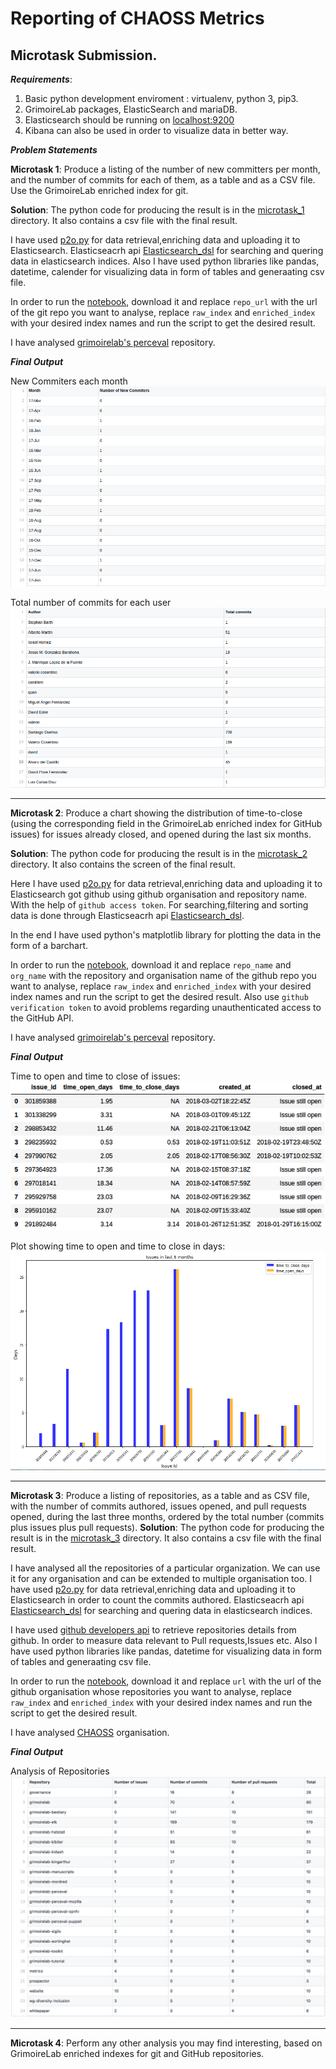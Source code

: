 # Reporting of CHAOSS Metrics

## Microtask Submission. 

 *__Requirements__*: 
 1. Basic python development enviroment : virtualenv, python 3, pip3.
 2. GrimoireLab packages, ElasticSearch and mariaDB.  
 3. Elasticsearch should be running on [localhost:9200](http://localhost:9200)
 4. Kibana can also be used in order to visualize data in better way.
										 

*__Problem Statements__*

**Microtask 1**: Produce a listing of the number of new committers per month, and the number of commits for each of them, as a                  table and as a CSV file. Use the GrimoireLab enriched index for git.

**Solution**:
The python code for producing the result is in the [microtask_1](https://github.com/apoorvkhare07/Chaoss-Microtasks/tree/master/microtask_1) directory. It also contains a csv file with the final result.

I have used [p2o.py](https://grimoirelab.gitbooks.io/tutorial/grimoireelk/a-simple-dashboard.html) for data retrieval,enriching data and uploading it to Elasticsearch.
Elasticseacrh api [Elasticsearch_dsl](https://grimoirelab.gitbooks.io/tutorial/python/elasticsearch-dsl.html) for searching and quering data in elasticsearch indices.
Also I have used python libraries like pandas, datetime, calender for visualizing data in form of tables and generaating csv file.

In order to run the [notebook](https://github.com/apoorvkhare07/Chaoss-Microtasks/blob/master/microtask_1/Microtask_1.ipynb), download it and replace `repo_url` with the url of the git repo you want to analyse, replace `raw_index` and `enriched_index` with your desired index names and run the script to get the desired result.

I have analysed [grimoirelab's perceval](https://github.com/chaoss/grimoirelab-perceval) repository.

*__Final Output__*

New Commiters each month
![New Commiters each month: ](https://github.com/apoorvkhare07/Chaoss-Microtasks/blob/master/microtask_1/commiters_eachmonth.png  ) 

Total number of commits for each user
![Total number of commits for each user: ](https://github.com/apoorvkhare07/Chaoss-Microtasks/blob/master/microtask_1/authors.png)

---

**Microtask 2**: Produce a chart showing the distribution of time-to-close (using the corresponding field in the GrimoireLab                    enriched index for GitHub issues) for issues already closed, and opened during the last six months.

**Solution**:
The python code for producing the result is in the [microtask_2](https://github.com/apoorvkhare07/Chaoss-Microtasks/tree/master/microtask_2) directory. It also contains the screen of the final result.

Here I have used [p2o.py](https://grimoirelab.gitbooks.io/tutorial/grimoireelk/a-simple-dashboard.html) for data retrieval,enriching data and uploading it to Elasticsearch got github using github organisation and repository name.
With the help of `github access token`.
For searching,filtering and sorting data is done through Elasticseacrh api [Elasticsearch_dsl](https://grimoirelab.gitbooks.io/tutorial/python/elasticsearch-dsl.html).

In the end I have used python's matplotlib library for plotting the data in the form of a barchart. 

In order to run the [notebook](https://github.com/apoorvkhare07/Chaoss-Microtasks/blob/master/microtask_2/Microtask_2.ipynb), download it and replace `repo_name` and `org_name` with the repository and organisation name of the github repo you want to analyse, replace `raw_index` and `enriched_index` with your desired index names and run the script to get the desired result.
Also use `github verification token` to avoid problems regarding unauthenticated access to the GitHub API. 

I have analysed [grimoirelab's perceval](https://github.com/chaoss/grimoirelab-perceval) repository.


*__Final Output__*

Time to open and time to close of issues: 
![New Commiters each month: ](https://github.com/apoorvkhare07/Chaoss-Microtasks/blob/master/microtask_2/issue_time.png  ) 

Plot showing time to open and time to close in days: 
![Total number of commits for each user: ](https://github.com/apoorvkhare07/Chaoss-Microtasks/blob/master/microtask_2/plot.png)

               
---
 
**Microtask 3**: Produce a listing of repositories, as a table and as CSV file, with the number of commits authored, issues opened, and pull requests opened, during the last three months, ordered by the total number (commits plus issues plus pull requests).
**Solution**:
The python code for producing the result is in the [microtask_3](https://github.com/apoorvkhare07/Chaoss-Microtasks/tree/master/microtask_3) directory. It also contains a csv file with the final result.

I have analysed all the repositories of a particular organization. We can use it for any organisation and can be extended to multiple organisation too.
I have used [p2o.py](https://grimoirelab.gitbooks.io/tutorial/grimoireelk/a-simple-dashboard.html) for data retrieval,enriching data and uploading it to Elasticsearch in order to count the commits authored.
Elasticseacrh api [Elasticsearch_dsl](https://grimoirelab.gitbooks.io/tutorial/python/elasticsearch-dsl.html) for searching and quering data in elasticsearch indices.

I have used [github developers api](https://developer.github.com/v3/) to retrieve repositories details from github.
In order to measure data relevant to Pull requests,Issues etc. 
Also I have used python libraries like pandas, datetime for visualizing data in form of tables and generaating csv file.

In order to run the [notebook](https://github.com/apoorvkhare07/Chaoss-Microtasks/blob/master/microtask_3/Microtask_3.ipynb), download it and replace `url` with the url of the github organisation whose repositories you want to analyse, replace `raw_index` and `enriched_index` with your desired index names and run the script to get the desired result.

I have analysed [CHAOSS](https://github.com/chaoss/) organisation.

*__Final Output__*

Analysis of Repositories
![Analysis of Repositories: ](https://github.com/apoorvkhare07/Chaoss-Microtasks/blob/master/microtask_3/repo_analysis.png  ) 



---

**Microtask 4**: Perform any other analysis you may find interesting, based on GrimoireLab enriched indexes for git and GitHub repositories.

